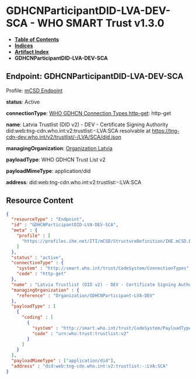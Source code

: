 # GDHCNParticipantDID-LVA-DEV-SCA - WHO SMART Trust v1.3.0

* [**Table of Contents**](toc.md)
* [**Indices**](indices.md)
* [**Artifact Index**](artifacts.md)
* **GDHCNParticipantDID-LVA-DEV-SCA**

## Endpoint: GDHCNParticipantDID-LVA-DEV-SCA

Profile: [mCSD Endpoint](https://profiles.ihe.net/ITI/mCSD/4.0.0/StructureDefinition-IHE.mCSD.Endpoint.html)

**status**: Active

**connectionType**: [WHO GDHCN Connection Types http-get](CodeSystem-ConnectionTypes.md#ConnectionTypes-http-get): http-get

**name**: Latvia Trustlist (DID v2) - DEV - Certificate Signing Authority did:web:tng-cdn.who.int:v2:trustlist:-:LVA:SCA resolvable at https://tng-cdn-dev.who.int/v2/trustlist/-/LVA/SCA/did.json

**managingOrganization**: [Organization Latvia](Organization-GDHCNParticipant-LVA-DEV.md)

**payloadType**: WHO GDHCN Trust List v2

**payloadMimeType**: application/did

**address**: did:web:tng-cdn.who.int:v2:trustlist:-:LVA:SCA



## Resource Content

```json
{
  "resourceType" : "Endpoint",
  "id" : "GDHCNParticipantDID-LVA-DEV-SCA",
  "meta" : {
    "profile" : [
      "https://profiles.ihe.net/ITI/mCSD/StructureDefinition/IHE.mCSD.Endpoint"
    ]
  },
  "status" : "active",
  "connectionType" : {
    "system" : "http://smart.who.int/trust/CodeSystem/ConnectionTypes",
    "code" : "http-get"
  },
  "name" : "Latvia Trustlist (DID v2) - DEV - Certificate Signing Authority\ndid:web:tng-cdn.who.int:v2:trustlist:-:LVA:SCA\nresolvable at https://tng-cdn-dev.who.int/v2/trustlist/-/LVA/SCA/did.json",
  "managingOrganization" : {
    "reference" : "Organization/GDHCNParticipant-LVA-DEV"
  },
  "payloadType" : [
    {
      "coding" : [
        {
          "system" : "http://smart.who.int/trust/CodeSystem/PayloadTypes",
          "code" : "urn:who:trust:trustlist:v2"
        }
      ]
    }
  ],
  "payloadMimeType" : ["application/did"],
  "address" : "did:web:tng-cdn.who.int:v2:trustlist:-:LVA:SCA"
}

```
